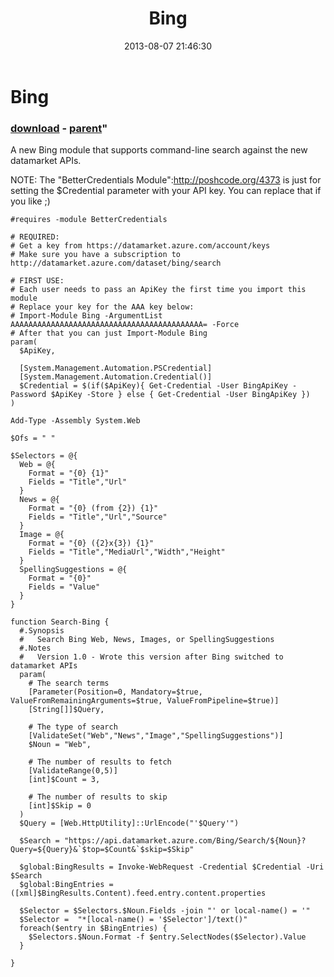 ﻿---
pid:            4375
parent:         4374
children:       
poster:         Joel Bennett
title:          Bing
date:           2013-08-07 21:46:30
format:         posh
---

# Bing

### [download](4375.ps1) - [parent](4374.md)"

A new Bing module that supports command-line search against the new datamarket APIs.

NOTE: The "BetterCredentials Module":http://poshcode.org/4373 is just for setting the $Credential parameter with your API key. You can replace that if you like ;)

```posh
#requires -module BetterCredentials

# REQUIRED:
# Get a key from https://datamarket.azure.com/account/keys 
# Make sure you have a subscription to http://datamarket.azure.com/dataset/bing/search

# FIRST USE:
# Each user needs to pass an ApiKey the first time you import this module
# Replace your key for the AAA key below:
# Import-Module Bing -ArgumentList AAAAAAAAAAAAAAAAAAAAAAAAAAAAAAAAAAAAAAAAAAA= -Force
# After that you can just Import-Module Bing
param(
  $ApiKey,

  [System.Management.Automation.PSCredential]
  [System.Management.Automation.Credential()]
  $Credential = $(if($ApiKey){ Get-Credential -User BingApiKey -Password $ApiKey -Store } else { Get-Credential -User BingApiKey })
)

Add-Type -Assembly System.Web

$Ofs = " "

$Selectors = @{
  Web = @{
    Format = "{0} {1}"
    Fields = "Title","Url"
  }
  News = @{
    Format = "{0} (from {2}) {1}"
    Fields = "Title","Url","Source"
  }
  Image = @{
    Format = "{0} ({2}x{3}) {1}"
    Fields = "Title","MediaUrl","Width","Height"
  }
  SpellingSuggestions = @{ 
    Format = "{0}"
    Fields = "Value"
  }
}

function Search-Bing {
  #.Synopsis
  #   Search Bing Web, News, Images, or SpellingSuggestions
  #.Notes
  #   Version 1.0 - Wrote this version after Bing switched to datamarket APIs
  param(
    # The search terms
    [Parameter(Position=0, Mandatory=$true, ValueFromRemainingArguments=$true, ValueFromPipeline=$true)]
    [String[]]$Query,

    # The type of search
    [ValidateSet("Web","News","Image","SpellingSuggestions")]
    $Noun = "Web",

    # The number of results to fetch
    [ValidateRange(0,5)]
    [int]$Count = 3,

    # The number of results to skip
    [int]$Skip = 0
  )
  $Query = [Web.HttpUtility]::UrlEncode("'$Query'")

  $Search = "https://api.datamarket.azure.com/Bing/Search/${Noun}?Query=${Query}&`$top=$Count&`$skip=$Skip"

  $global:BingResults = Invoke-WebRequest -Credential $Credential -Uri $Search
  $global:BingEntries = ([xml]$BingResults.Content).feed.entry.content.properties

  $Selector = $Selectors.$Noun.Fields -join "' or local-name() = '"
  $Selector =  "*[local-name() = '$Selector']/text()"
  foreach($entry in $BingEntries) {
    $Selectors.$Noun.Format -f $entry.SelectNodes($Selector).Value
  }

}
```
